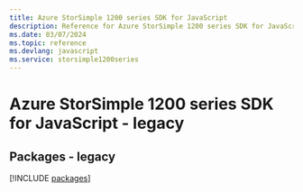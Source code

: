 ```yaml
---
title: Azure StorSimple 1200 series SDK for JavaScript
description: Reference for Azure StorSimple 1200 series SDK for JavaScript
ms.date: 03/07/2024
ms.topic: reference
ms.devlang: javascript
ms.service: storsimple1200series
---
```

# Azure StorSimple 1200 series SDK for JavaScript - legacy
## Packages - legacy
[!INCLUDE [packages](storsimple-1200-series-index.md)]